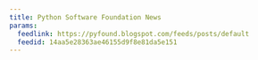 ```yaml
---
title: Python Software Foundation News
params:
  feedlink: https://pyfound.blogspot.com/feeds/posts/default
  feedid: 14aa5e28363ae46155d9f8e81da5e151
---
```

